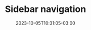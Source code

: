 ---
title: "Sidebar navigation"
date: 2023-10-05T10:31:05-03:00
draft: false
type: "post"
layout: "single"
tags: ['Web']
source: "X"
source_link: "https://twitter.com/Gomila_club/status/1708826639004549593"
media: "/uploads/sidebar-nav.jpg"
media_type: "image"
---
